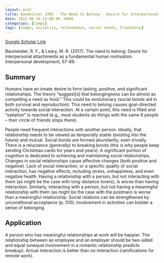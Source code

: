 ```yaml
---
layout: post
title: Baumeister 1995 - The Need to Belong - Desire for Interpersonal Attachments as a Fundamental Human Motivation
date: 2022-06-16 12:00:00 -0600
categories: [Comps]
tags: [comps, sociality, relatedness, social needs, friendship]
---
```

[Google Scholar Link](https://scholar.google.com/scholar?hl=en&as_sdt=0%2C45&q=the+need+to+belong+desire+for+interpersonal+attachments&btnG=)

Baumeister, R. F., & Leary, M. R. (2017). The need to belong: Desire for interpersonal attachments as a fundamental human motivation. Interpersonal development, 57-89.

## Summary
Humans have an innate desire to form lasting, positive, and significant relationships.  The theory “suggest[s] that belongingness can be almost as compelling a need as food.”  This could be evolutionary (social bonds aid in both survival and reproduction).  This need to belong causes goal-directed activity towards social interaction.  At a certain point, this need is filled and “satiation” is reached (e.g., most students do things with the same 6 people – their circle of friends stops there).

People need frequent interactions with another person.  Ideally, that relationship needs to be viewed as temporally stable (existing into the future) and mutual.  Social bonds are formed abundantly, even trivially.  There is a reluctance (generally) to breaking bonds (this is why people keep sending Christmas cards for years and years).  A significant portion of cognition is dedicated to achieving and maintaining social relationships.  Changes in social relationships cause affective changes (both positive and negative).  Lack of social interaction, or a specific quality of social interaction, has negative effects, including stress, unhappiness,  and even negative health.  Having a relationship with a person, but not interacting with them (as might be the case with long-distance lovers), is worse than having interaction.  Similarly, interacting with a person, but not having a meaningful relationship with them (as might be the case with the postman) is worse than a meaningful relationship.  Social relations can be strengthened by unconditional acceptance (p. 510).  Involvement in activities can bolster a sense of belonging.

## Application
A person who has meaningful relationships at work will be happier.  The relationship between an employee and an employer should be two-sided and equal (unequal involvement in a romantic relationship predicts breakup).  Actual interaction is better than no interaction (ramifications for remote work).

